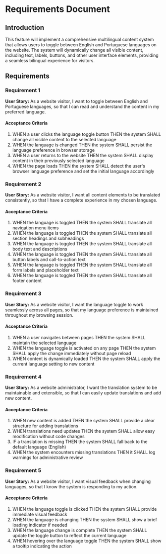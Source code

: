 # Requirements Document

## Introduction

This feature will implement a comprehensive multilingual content system that allows users to toggle between English and Portuguese languages on the website. The system will dynamically change all visible content, including text, labels, buttons, and other user interface elements, providing a seamless bilingual experience for visitors.

## Requirements

### Requirement 1

**User Story:** As a website visitor, I want to toggle between English and Portuguese languages, so that I can read and understand the content in my preferred language.

#### Acceptance Criteria

1. WHEN a user clicks the language toggle button THEN the system SHALL change all visible content to the selected language
2. WHEN the language is changed THEN the system SHALL persist the language preference in browser storage
3. WHEN a user returns to the website THEN the system SHALL display content in their previously selected language
4. WHEN the page loads THEN the system SHALL detect the user's browser language preference and set the initial language accordingly

### Requirement 2

**User Story:** As a website visitor, I want all content elements to be translated consistently, so that I have a complete experience in my chosen language.

#### Acceptance Criteria

1. WHEN the language is toggled THEN the system SHALL translate all navigation menu items
2. WHEN the language is toggled THEN the system SHALL translate all section headings and subheadings
3. WHEN the language is toggled THEN the system SHALL translate all body text and descriptions
4. WHEN the language is toggled THEN the system SHALL translate all button labels and call-to-action text
5. WHEN the language is toggled THEN the system SHALL translate all form labels and placeholder text
6. WHEN the language is toggled THEN the system SHALL translate all footer content

### Requirement 3

**User Story:** As a website visitor, I want the language toggle to work seamlessly across all pages, so that my language preference is maintained throughout my browsing session.

#### Acceptance Criteria

1. WHEN a user navigates between pages THEN the system SHALL maintain the selected language
2. WHEN the language toggle is activated on any page THEN the system SHALL apply the change immediately without page reload
3. WHEN content is dynamically loaded THEN the system SHALL apply the current language setting to new content

### Requirement 4

**User Story:** As a website administrator, I want the translation system to be maintainable and extensible, so that I can easily update translations and add new content.

#### Acceptance Criteria

1. WHEN new content is added THEN the system SHALL provide a clear structure for adding translations
2. WHEN translations need updates THEN the system SHALL allow easy modification without code changes
3. IF a translation is missing THEN the system SHALL fall back to the default language (English)
4. WHEN the system encounters missing translations THEN it SHALL log warnings for administrative review

### Requirement 5

**User Story:** As a website visitor, I want visual feedback when changing languages, so that I know the system is responding to my action.

#### Acceptance Criteria

1. WHEN the language toggle is clicked THEN the system SHALL provide immediate visual feedback
2. WHEN the language is changing THEN the system SHALL show a brief loading indicator if needed
3. WHEN the language change is complete THEN the system SHALL update the toggle button to reflect the current language
4. WHEN hovering over the language toggle THEN the system SHALL show a tooltip indicating the action